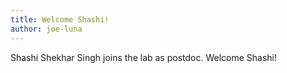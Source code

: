 ```yaml
---
title: Welcome Shashi!
author: joe-luna
---
```


Shashi Shekhar Singh joins the lab as postdoc. Welcome Shashi!
